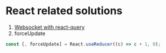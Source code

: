 
# React related solutions

1. [Websocket with react-query](https://tkdodo.eu/blog/using-web-sockets-with-react-query)
2. forceUpdate
```ts
const [, forceUpdate] = React.useReducer((c) => c + 1, 0);
```
